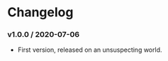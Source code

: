 Changelog
=========

### v1.0.0 / 2020-07-06

  - First version, released on an unsuspecting world.
